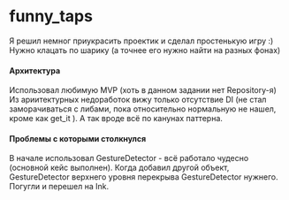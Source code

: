 # funny_taps

Я решил немног приукрасить проектик и сделал простенькую игру :)
Нужно клацать по шарику (а точнее его нужно найти на разных фонах)

#### Архитектура 
Использовал любимую MVP (хоть в данном задании нет Repository-я)
Из ариитектурных недоработок вижу только отсутствие DI (не стал заморачиваться с либами, пока 
относительно нормальную не нашел, кроме как get_it  ). А так вроде всё по канунах паттерна.

#### Проблемы с которыми столкнулся 
В начале использовал GestureDetector - всё работало чудесно (основной кейс выполнен).
Когда добавил другой объект, GestureDetector верхнего уровня перекрыва GestureDetector нужнего. Погугли 
и перешел на Ink.